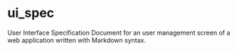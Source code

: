 # ui_spec
User Interface Specification Document for an user management screen of a web application written with Markdown syntax.
